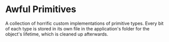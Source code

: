 # Awful Primitives

A collection of horrific custom implementations of primitive types. Every bit of each type is stored in its own file in the application's folder for the object's lifetime, which is cleaned up afterwards.

